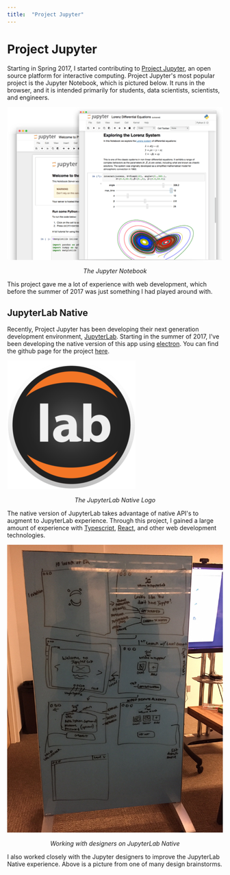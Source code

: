 ```yaml
---
title:  "Project Jupyter"
---
```


# Project Jupyter

Starting in Spring 2017, I started contributing to [Project Jupyter](https://jupyter.org/), an open source platform for interactive computing. Project Jupyter's most popular project is the Jupyter Notebook, which is pictured below. It runs in the browser, and it is intended primarily for students, data scientists, scientists, and engineers.

![JupyterLab Preview](./assets/jupyterpreview.png)
*<center>The Jupyter Notebook</center>*

This project gave me a lot of experience with web development, which before the summer of 2017 was just something I had played around with.

## JupyterLab Native

Recently, Project Jupyter has been developing their next generation development environment, [JupyterLab](https://github.com/jupyterlab/jupyterlab). Starting in the summer of 2017, I've been developing the native version of this app using [electron](https://electron.atom.io/). You can find the github page for the project [here](https://github.com/jupyterlab/jupyterlab_app). 

![JupyterLab Native](./assets/jupyternative.png)
*<center>The JupyterLab Native Logo</center>*

The native version of JupyterLab takes advantage of native API's to augment to JupyterLab experience. Through this project, I gained a large amount of experience with [Typescript](https://www.typescriptlang.org/), [React](https://reactjs.org/), and other web development technologies.

![JupyterLab Native](./assets/jupyterdev.jpg)
*<center>Working with designers on JupyterLab Native</center>*

I also worked closely with the Jupyter designers to improve the JupyterLab Native experience. Above is a picture from one of many design brainstorms.